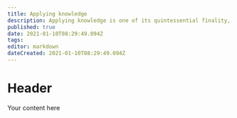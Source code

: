 ```yaml
---
title: Applying knowledge
description: Applying knowledge is one of its quintessential finality, and part of the learning process. This article discusses different methods of ways of finding practical applications to fields such as social sciences, engineering, and more.
published: true
date: 2021-01-10T08:29:49.094Z
tags: 
editor: markdown
dateCreated: 2021-01-10T08:29:49.094Z
---
```


# Header
Your content here
